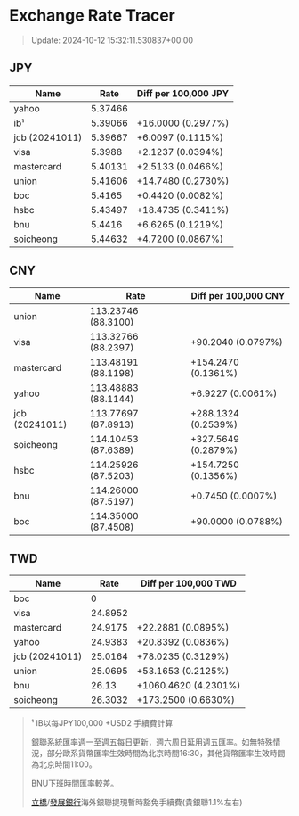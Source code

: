 # Exchange Rate Tracer

> Update: 2024-10-12 15:32:11.530837+00:00

## JPY

| Name           |    Rate | Diff per 100,000 JPY   |
|----------------|---------|------------------------|
| yahoo          | 5.37466 |                        |
| ib¹            | 5.39066 | +16.0000 (0.2977%)     |
| jcb (20241011) | 5.39667 | +6.0097 (0.1115%)      |
| visa           | 5.3988  | +2.1237 (0.0394%)      |
| mastercard     | 5.40131 | +2.5133 (0.0466%)      |
| union          | 5.41606 | +14.7480 (0.2730%)     |
| boc            | 5.4165  | +0.4420 (0.0082%)      |
| hsbc           | 5.43497 | +18.4735 (0.3411%)     |
| bnu            | 5.4416  | +6.6265 (0.1219%)      |
| soicheong      | 5.44632 | +4.7200 (0.0867%)      |

## CNY

| Name           | Rate                | Diff per 100,000 CNY   |
|----------------|---------------------|------------------------|
| union          | 113.23746	(88.3100) |                        |
| visa           | 113.32766	(88.2397) | +90.2040 (0.0797%)     |
| mastercard     | 113.48191	(88.1198) | +154.2470 (0.1361%)    |
| yahoo          | 113.48883	(88.1144) | +6.9227 (0.0061%)      |
| jcb (20241011) | 113.77697	(87.8913) | +288.1324 (0.2539%)    |
| soicheong      | 114.10453	(87.6389) | +327.5649 (0.2879%)    |
| hsbc           | 114.25926	(87.5203) | +154.7250 (0.1356%)    |
| bnu            | 114.26000	(87.5197) | +0.7450 (0.0007%)      |
| boc            | 114.35000	(87.4508) | +90.0000 (0.0788%)     |

## TWD

| Name           |    Rate | Diff per 100,000 TWD   |
|----------------|---------|------------------------|
| boc            |  0      |                        |
| visa           | 24.8952 |                        |
| mastercard     | 24.9175 | +22.2881 (0.0895%)     |
| yahoo          | 24.9383 | +20.8392 (0.0836%)     |
| jcb (20241011) | 25.0164 | +78.0235 (0.3129%)     |
| union          | 25.0695 | +53.1653 (0.2125%)     |
| bnu            | 26.13   | +1060.4620 (4.2301%)   |
| soicheong      | 26.3032 | +173.2500 (0.6630%)    |


> ¹ IB以每JPY100,000 +USD2 手續費計算
>
> 銀聯系統匯率週一至週五每日更新，週六周日延用週五匯率。如無特殊情況，部分歐系貨幣匯率生效時間為北京時間16:30，其他貨幣匯率生效時間為北京時間11:00。
>
> BNU下班時間匯率較差。
>
> [立橋](https://www.wlbank.com.mo/uploads/ueditor/file/20181211/1544536513900230.pdf)/[發展銀行](https://www.mdb.com.mo/Service_Charges_20230728.pdf)海外銀聯提現暫時豁免手續費(貴銀聯1.1%左右)

